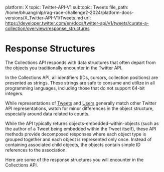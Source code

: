 platform: X
topic: Twitter-API-V1
subtopic: Tweets
file_path: /home/bhuang/nlp/rag-race-challenge2-2024/platform-docs-versions/X_Twitter-API-V1/Tweets.md
url: https://developer.twitter.com/en/docs/twitter-api/v1/tweets/curate-a-collection/overview/response_structures


# Response Structures

The Collections API responds with data structures that often depart from the objects you traditionally encounter in the Twitter API.

In the Collections API, all identifiers (IDs, cursors, collection positions) are presented as strings. These strings are safe to consume and utilize in all programming languages, including those that do not support 64-bit integers.

While representations of [Tweets](https://dev.twitter.com/overview/api/tweets) and [Users](https://dev.twitter.com/overview/api/users) generally match other Twitter API representations, watch for minor differences in the object structure, especially around data related to counts.

While the API typically returns objects-embedded-within-objects (such as the author of a Tweet being embedded within the Tweet itself), these API methods provide decomposed responses where each object type is grouped together and each object is represented only once. Instead of containing associated child objects, the objects contain simple ID references to the association.

Here are some of the response structures you will encounter in the Collections API.